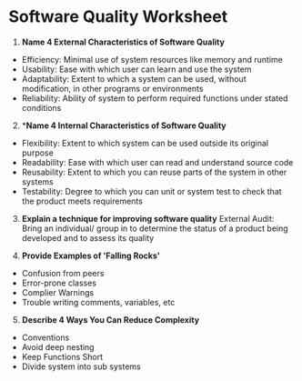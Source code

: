 # Software Quality Worksheet 

1. **Name 4 External Characteristics of Software Quality**
- Efficiency: Minimal use of system resources like memory and runtime
- Usability: Ease with which user can learn and use the system
- Adaptability: Extent to which a system can be used, without modification, in other programs or environments 
- Reliability: Ability of system to perform required functions under stated conditions 

2. ***Name 4 Internal Characteristics of Software Quality**
- Flexibility: Extent to which system can be used outside its original purpose
- Readability: Ease with which user can read and understand source code
- Reusability: Extent to which you can reuse parts of the system in other systems
- Testability: Degree to which you can unit or system test to check that the product meets requirements

3. **Explain a technique for improving software quality**
External Audit: Bring an individual/ group in to determine the status of a product being developed and to assess its quality 

4. **Provide Examples of 'Falling Rocks'**
- Confusion from peers
- Error-prone classes 
- Complier Warnings 
- Trouble writing comments, variables, etc

5. **Describe 4 Ways You Can Reduce Complexity**
- Conventions 
- Avoid deep nesting
- Keep Functions Short
- Divide system into sub systems 


